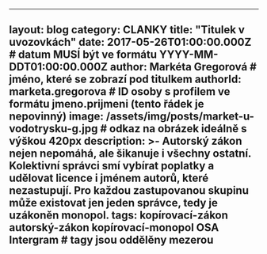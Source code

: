 ---
  layout: blog
  category: CLANKY
  title: "Titulek v uvozovkách"
  date: 2017-05-26T01:00:00.000Z # datum MUSÍ být ve formátu YYYY-MM-DDT01:00:00.000Z
  author: Markéta Gregorová # jméno, které se zobrazí pod titulkem
  authorId: marketa.gregorova # ID osoby s profilem ve formátu jmeno.prijmeni (tento řádek je nepovinný)
  image: /assets/img/posts/market-u-vodotrysku-g.jpg # odkaz na obrázek ideálně s výškou 420px
  description: >-
    Autorský zákon nejen nepomáhá, ale šikanuje i všechny ostatní. Kolektivní
    správci smí vybírat poplatky a udělovat licence i jménem autorů, které
    nezastupují. Pro každou zastupovanou skupinu může existovat jen jeden správce,
    tedy je uzákoněn monopol.
  tags: kopírovací-zákon autorský-zákon kopírovací-monopol OSA Intergram # tagy jsou oddělěny mezerou
  ---
